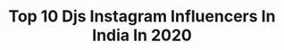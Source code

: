 ---
title: Top 10 Djs Instagram Influencers In India In 2020
description: >-
  Find top djs Instagram influencers in India in 2020. Most popular hashtags: #music #dj #djlife #love.
platform: Instagram
profiles:
  - username: "djolaras"
    fullname: >-
      DJ OLA RAS
    location: "India"
    followers: 68199
    engagement: 138
    commentsToLikes: 0.049053
    avatar: "https://scontent-ams4-1.cdninstagram.com/v/t51.2885-19/s320x320/40831398_1732036986918866_2865225957935939584_n.jpg?_nc_ht=scontent-ams4-1.cdninstagram.com&_nc_ohc=icBBnh-55_AAX8TmNse&oh=adcfc823be37cec336fe3c31395a1cc0&oe=5EB65024"
    verified: false
    hashtags: ""
  - username: "djbandcamp"
    fullname: >-
      DJ Bandcamp
    location: "India"
    followers: 22452
    engagement: 245
    commentsToLikes: 0.051180
    avatar: "https://scontent-ams4-1.cdninstagram.com/v/t51.2885-19/s320x320/66803501_487156495427253_7462612986557890560_n.jpg?_nc_ht=scontent-ams4-1.cdninstagram.com&_nc_ohc=6T6JH-Y4S9MAX-N6eRZ&oh=54d8b47982d2d4d77dbf0c2be0ceefc4&oe=5EB5041E"
    verified: false
    hashtags: "#technics1200, #nbaallstar, #weliketopardi, #godisgreat"
  - username: "djsyrahofficial"
    fullname: >-
      Dj Syrah
    location: "India"
    followers: 45262
    engagement: 239
    commentsToLikes: 0.009145
    avatar: "https://scontent-ams4-1.cdninstagram.com/v/t51.2885-19/s320x320/78812878_495765761053540_919417528726323200_n.jpg?_nc_ht=scontent-ams4-1.cdninstagram.com&_nc_ohc=cS3rsvjnDAUAX8_m4nF&oh=a383fd086c6a3bf9149abf6cc8792896&oe=5EA47B79"
    verified: false
    hashtags: "#nye2020, #vol11, #indore, #saudakharakhara"
  - username: "djshireen"
    fullname: >-
      CLUB QUEEN 👑 DJ SHIREEN  👑
    location: "India"
    followers: 82920
    engagement: 179
    commentsToLikes: 0.027923
    avatar: "https://scontent-ams4-1.cdninstagram.com/v/t51.2885-19/s320x320/36830649_272117496854870_2016913429566062592_n.jpg?_nc_ht=scontent-ams4-1.cdninstagram.com&_nc_ohc=YPGy39OGpbMAX8i3bM_&oh=22369567588a8726d36debcd9be9f08b&oe=5EB4B2D0"
    verified: false
    hashtags: "#badshah, #stage, #smoke, #spreadthelove"
  - username: "dj_youbiz_official"
    fullname: >-
      DJ YOUBIZ OFFICIAL
    location: "India"
    followers: 5081
    engagement: 1618
    commentsToLikes: 0.036289
    avatar: "https://scontent-ams4-1.cdninstagram.com/v/t51.2885-19/s320x320/80124135_508030973250833_4137260340318568448_n.jpg?_nc_ht=scontent-ams4-1.cdninstagram.com&_nc_ohc=KAZLeHxD-tUAX-C5gIf&oh=33f14762de7b22d5c8ea6caedbba7d85&oe=5EBA57C0"
    verified: false
    hashtags: "#tattoo, #limitededition, #party, #prodj"
  - username: "shanayas_"
    fullname: >-
      Shanaya S
    location: "India"
    followers: 71305
    engagement: 248
    commentsToLikes: 0.049077
    avatar: "https://scontent-ams4-1.cdninstagram.com/v/t51.2885-19/s320x320/69075498_430510997808817_3219089511749255168_n.jpg?_nc_ht=scontent-ams4-1.cdninstagram.com&_nc_ohc=auoAMmbky-YAX93qOlI&oh=0acd11fca41b688b65ec1c452e72ebf5&oe=5EBA8F67"
    verified: true
    hashtags: "#parfum, #girlvglobe, #axeindia, #carousel"
  - username: "chahat.dalal"
    fullname: >-
      Chahat Dalal
    location: "India"
    followers: 16595
    engagement: 444
    commentsToLikes: 0.023585
    avatar: "https://scontent-ams4-1.cdninstagram.com/v/t51.2885-19/s320x320/84753783_527875497860820_6637355614999674880_n.jpg?_nc_ht=scontent-ams4-1.cdninstagram.com&_nc_ohc=_tdwXmD13ggAX8ea_B4&oh=fb046ea5ab7b9cd3da543af06387a19d&oe=5EBBCDC9"
    verified: false
    hashtags: "#nomakeup, #beyourself, #cheeseburger, #homeblog"
  - username: "shutter.shastry"
    fullname: >-
      Prathviraj Shastry
    location: "India"
    followers: 3104
    engagement: 2016
    commentsToLikes: 0.034137
    avatar: "https://scontent-lhr8-1.cdninstagram.com/v/t51.2885-19/s320x320/39894841_700432380308515_8865477866687561728_n.jpg?_nc_ht=scontent-lhr8-1.cdninstagram.com&_nc_ohc=aAZXkf9MM3wAX-NrY9N&oh=c98932d15f6105213bd2749077883314&oe=5EB9F613"
    verified: false
    hashtags: "#progressivemetal, #softrock, #trapnation, #wideangle"
  - username: "sunix_thakor"
    fullname: >-
      Sunix Thakor
    location: "India"
    followers: 16094
    engagement: 711
    commentsToLikes: 0.032898
    avatar: "https://scontent-lhr8-1.cdninstagram.com/v/t51.2885-19/s320x320/70206551_406096276932071_8479937623396188160_n.jpg?_nc_ht=scontent-lhr8-1.cdninstagram.com&_nc_ohc=kRcJ7I7PCIAAX9YqfdU&oh=5c47aad47744d8369e1e749e5a248af1&oe=5EB96C26"
    verified: true
    hashtags: "#mashup, #speedrecords, #colorgrading, #wanderlust"
  - username: "debdrumpower"
    fullname: >-
      Gautam Deb
    location: "India"
    followers: 5764
    engagement: 1255
    commentsToLikes: 0.021307
    avatar: "https://scontent-ort2-1.cdninstagram.com/v/t51.2885-19/s320x320/81292522_190950942104943_2444933085553229824_n.jpg?_nc_ht=scontent-ort2-1.cdninstagram.com&_nc_ohc=48jHYWkMYQ4AX8CrlKN&oh=8bf720e4aaf9d0ed7d68015e98032a51&oe=5EB58BAB"
    verified: false
    hashtags: "#meinl, #rudiments, #drumshed, #instadaily"
---